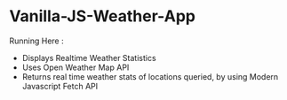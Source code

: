 # Vanilla-JS-Weather-App
Running Here : 

* Displays Realtime Weather Statistics
* Uses Open Weather Map API
* Returns real time weather stats of locations queried, by using Modern Javascript 
Fetch API
